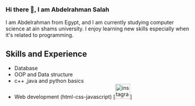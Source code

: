 ### Hi there 👋, I am Abdelrahman Salah
I am Abdelrahman from Egypt, and I am currently studying computer science at ain shams university. I enjoy learning new skills especially when it's related to programming.

## Skills and Experience
* Database
* OOP and Data structure
* c++ ,java and python basics
* Web development (html-css-javascript)
[<img src='https://cdn.jsdelivr.net/npm/simple-icons@3.0.1/icons/instagram.svg' alt='instagram' height='40'>] 
